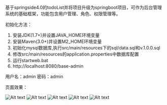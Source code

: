 基于springside4.0的todoList并将项目升级为springboot项目，可作为后台管理系统的基础框架，功能包含用户管理、角色、权限管理等。

初始化方法：
1. 安装JDK(1.7+)并设置JAVA_HOME环境变量
2. 安装Maven(3.0+)并设置M2_HOME环境变量
3. 初始化mysql数据库,执行src/main/resources下的sql/data.sql和v.1.0.0.sql
4. 修改src/main/resources的application.properties中数据库配置
5. 运行startweb.bat
6. http://localhost:8080/base-admin

用户名：admin 密码：admin

页面效果：

![Alt text](https://github.com/supershen1988/base_pro/blob/master/base-admin/readme/1.png)
![Alt text](https://github.com/supershen1988/base_pro/blob/master/base-admin/readme/2.png)
![Alt text](https://github.com/supershen1988/base_pro/blob/master/base-admin/readme/3.png)
![Alt text](https://github.com/supershen1988/base_pro/blob/master/base-admin/readme/4.png)
![Alt text](https://github.com/supershen1988/base_pro/blob/master/base-admin/readme/5.png)
